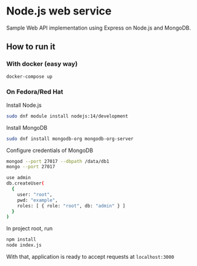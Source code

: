 # Node.js web service
Sample Web API implementation using Express on Node.js and MongoDB.

## How to run it
### With docker (easy way)
```bash
docker-compose up
```

### On Fedora/Red Hat
Install Node.js
```bash
sudo dnf module install nodejs:14/development
```

Install MongoDB
```bash
sudo dnf install mongodb-org mongodb-org-server 
```

Configure credentials of MongoDB
```bash
mongod --port 27017 --dbpath /data/db1
mongo --port 27017

use admin
db.createUser(
  {
    user: "root",
    pwd: "example",
    roles: [ { role: "root", db: "admin" } ]
  }
)
```

In project root, run
```bash
npm install
node index.js 
```

With that, application is ready to accept requests at ```localhost:3000```



